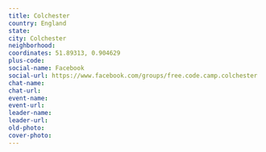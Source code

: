 ```yaml
---
title: Colchester
country: England
state: 
city: Colchester
neighborhood: 
coordinates: 51.89313, 0.904629
plus-code:
social-name: Facebook
social-url: https://www.facebook.com/groups/free.code.camp.colchester
chat-name:
chat-url:
event-name:
event-url:
leader-name:
leader-url:
old-photo: 
cover-photo:
---
```

